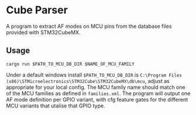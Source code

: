 # Cube Parser

A program to extract AF modes on MCU pins from the database files provided with STM32CubeMX.

## Usage
```
cargo run $PATH_TO_MCU_DB_DIR $NAME_OF_MCU_FAMILY
```
Under a default windows install `$PATH_TO_MCU_DB_DIR` is `C:\Program Files (x86)\STMicroelectronics\STM32Cube\STM32CubeMX\db\mcu`, adjust as appropriate for your local config. The MCU family name should match one of the MCU families as defined in `families.xml`. The program will output one AF mode definition per GPIO variant, with cfg feature gates for the different MCU variants that utalise that GPIO type.
